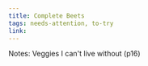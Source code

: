 ```yaml
---
title: Complete Beets
tags: needs-attention, to-try
link: 
---
```

Notes: Veggies I can't live without (p16)


